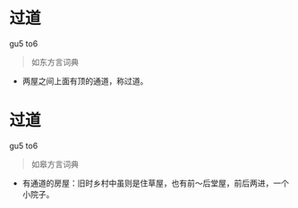 # 过道
gu5 to6
> 如东方言词典
- 两屋之间上面有顶的通道，称过道。

# 过道
gu5 to6
> 如皋方言词典
- 有通道的房屋：旧时乡村中虽则是住草屋，也有前～后堂屋，前后两进，一个小院子。
